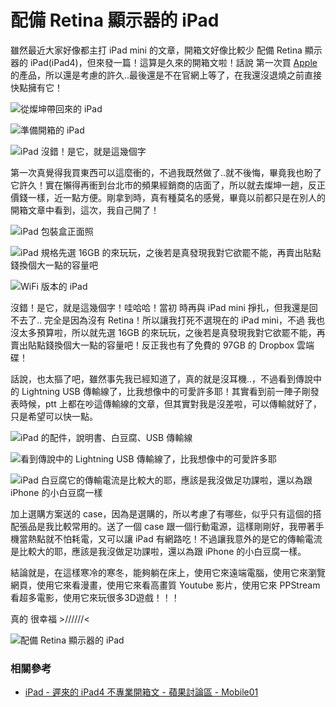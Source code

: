 # 配備 Retina 顯示器的 iPad

雖然最近大家好像都主打 iPad mini 的文章，開箱文好像比較少 配備 Retina 顯示器的 iPad(iPad4)，但來發一篇！這算是久來的開箱文啦！話說 第一次買 [Apple](http://www.apple.com/tw/) 的產品，所以還是考慮的許久..最後還是不在官網上等了，在我還沒退燒之前直接快點擁有它！

![從燦坤帶回來的 iPad](img/001.jpg)

![準備開箱的 iPad](img/002.jpg)

![iPad 沒錯！是它，就是這幾個字](img/003.jpg)

第一次真覺得我買東西可以這麼衝的，不過我既然做了..就不後悔，畢竟我也盼了它許久！實在懶得再衝到台北市的頻果經銷商的店面了，所以就去燦坤一趟，反正價錢一樣，近一點方便。剛拿到時，真有種莫名的感覺，畢竟以前都只是在別人的開箱文章中看到，這次，我自己開了！

![iPad 包裝盒正面照](img/004.jpg)

![iPad 規格先選 16GB 的來玩玩，之後若是真發現我對它欲罷不能，再賣出貼點錢換個大一點的容量吧](img/005.jpg)

![WiFi 版本的 iPad](img/006.jpg)

沒錯！是它，就是這幾個字！哇哈哈！當初 時再與 iPad mini 掙扎，但我還是回不去了.. 完全是因為沒有 Retina！所以讓我打死不選現在的 iPad mini，不過 我也沒太多預算啦，所以就先選 16GB 的來玩玩，之後若是真發現我對它欲罷不能，再賣出貼點錢換個大一點的容量吧！反正我也有了免費的 97GB 的 Dropbox 雲端碟！

話說，也太摳了吧，雖然事先我已經知道了，真的就是沒耳機..，不過看到傳說中的 Lightning USB 傳輸線了，比我想像中的可愛許多耶！其實看到前一陣子剛發表時候，ptt 上都在吵這傳輸線的文章，但其實對我是沒差啦，可以傳輸就好了，只是希望可以快一點。

![iPad 的配件，說明書、白豆腐、USB 傳輸線](img/007.jpg)

![看到傳說中的 Lightning USB 傳輸線了，比我想像中的可愛許多耶](img/008.jpg)

![iPad 白豆腐它的傳輸電流是比較大的耶，應該是我沒做足功課啦，還以為跟 iPhone 的小白豆腐一樣](img/009.jpg)

加上選購方案送的 case，因為是選購的，所以考慮了有哪些，似乎只有這個的搭配張品是我比較常用的。送了一個 case 跟一個行動電源，這樣剛剛好，我帶著手機當熱點就不怕耗電，又可以讓 iPad 有網路吃！不過讓我意外的是它的傳輸電流是比較大的耶，應該是我沒做足功課啦，還以為跟 iPhone 的小白豆腐一樣。

結論就是，在這樣寒冷的寒冬，能夠躺在床上，使用它來遠端電腦，使用它來瀏覽網頁，使用它來看漫畫，使用它來看高畫質 Youtube 影片，使用它來 PPStream 看超多電影，使用它來玩很多3D遊戲！！！

真的 很幸福 >//////<

![配備 Retina 顯示器的 iPad](img/010.jpg)

### 相關參考
* [iPad - 遲來的 iPad4 不專業開箱文 - 蘋果討論區 - Mobile01](http://www.mobile01.com/topicdetail.php?f=563&t=3120100)